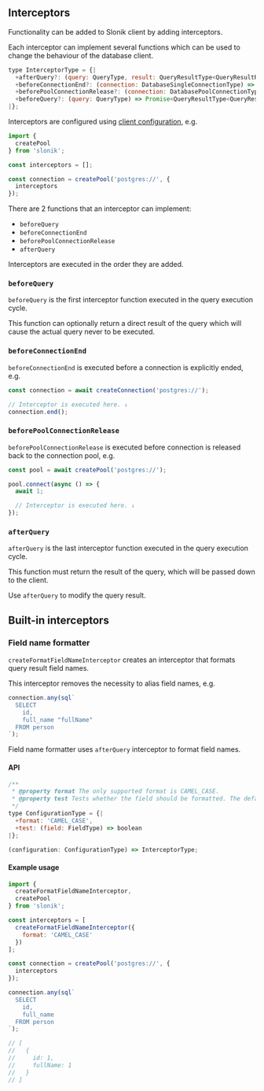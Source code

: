 ## Interceptors

Functionality can be added to Slonik client by adding interceptors.

Each interceptor can implement several functions which can be used to change the behaviour of the database client.

```js
type InterceptorType = {|
  +afterQuery?: (query: QueryType, result: QueryResultType<QueryResultRowType>) => MaybePromiseType<QueryResultType<QueryResultRowType>>,
  +beforeConnectionEnd?: (connection: DatabaseSingleConnectionType) => MaybePromiseType<void>,
  +beforePoolConnectionRelease?: (connection: DatabasePoolConnectionType) => MaybePromiseType<void>,
  +beforeQuery?: (query: QueryType) => Promise<QueryResultType<QueryResultRowType>> | QueryResultType<QueryResultRowType> | MaybePromiseType<void>
|};

```

Interceptors are configured using [client configuration](#slonik-usage-configuration), e.g.

```js
import {
  createPool
} from 'slonik';

const interceptors = [];

const connection = createPool('postgres://', {
  interceptors
});

```

There are 2 functions that an interceptor can implement:

* `beforeQuery`
* `beforeConnectionEnd`
* `beforePoolConnectionRelease`
* `afterQuery`

Interceptors are executed in the order they are added.

### `beforeQuery`

`beforeQuery` is the first interceptor function executed in the query execution cycle.

This function can optionally return a direct result of the query which will cause the actual query never to be executed.

### `beforeConnectionEnd`

`beforeConnectionEnd` is executed before a connection is explicitly ended, e.g.

```js
const connection = await createConnection('postgres://');

// Interceptor is executed here. ↓
connection.end();

```

### `beforePoolConnectionRelease`

`beforePoolConnectionRelease` is executed before connection is released back to the connection pool, e.g.

```js
const pool = await createPool('postgres://');

pool.connect(async () => {
  await 1;

  // Interceptor is executed here. ↓
});

```

### `afterQuery`

`afterQuery` is the last interceptor function executed in the query execution cycle.

This function must return the result of the query, which will be passed down to the client.

Use `afterQuery` to modify the query result.

## Built-in interceptors

### Field name formatter

`createFormatFieldNameInterceptor` creates an interceptor that formats query result field names.

This interceptor removes the necessity to alias field names, e.g.

```js
connection.any(sql`
  SELECT
    id,
    full_name "fullName"
  FROM person
`);

```

Field name formatter uses `afterQuery` interceptor to format field names.

#### API

```js
/**
 * @property format The only supported format is CAMEL_CASE.
 * @property test Tests whether the field should be formatted. The default behaviour is to include all fields that match ^[a-z0-9_]+$ regex.
 */
type ConfigurationType = {|
  +format: 'CAMEL_CASE',
  +test: (field: FieldType) => boolean
|};

(configuration: ConfigurationType) => InterceptorType;

```

#### Example usage

```js
import {
  createFormatFieldNameInterceptor,
  createPool
} from 'slonik';

const interceptors = [
  createFormatFieldNameInterceptor({
    format: 'CAMEL_CASE'
  })
];

const connection = createPool('postgres://', {
  interceptors
});

connection.any(sql`
  SELECT
    id,
    full_name
  FROM person
`);

// [
//   {
//     id: 1,
//     fullName: 1
//   }
// ]

```
